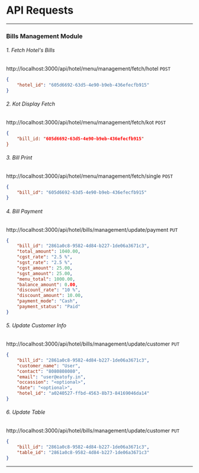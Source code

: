 # API Requests

----------------------------------------------------------------------------------

### Bills Management Module

###### 1. Fetch Hotel's Bills
http://localhost:3000/api/hotel/menu/management/fetch/hotel
`POST`
```json
{
    "hotel_id": "605d6692-63d5-4e90-b9eb-436efecfb915"
}
```

###### 2. Kot Display Fetch
http://localhost:3000/api/hotel/menu/management/fetch/kot
`POST`
```json
{
    "bill_id: "605d6692-63d5-4e90-b9eb-436efecfb915"
}
```

###### 3. Bill Print
http://localhost:3000/api/hotel/menu/management/fetch/single
`POST`
```json
{
    "bill_id": "605d6692-63d5-4e90-b9eb-436efecfb915"
}
```

###### 4. Bill Payment
http://localhost:3000/api/hotel/bills/management/update/payment
`PUT`
```json
{
    "bill_id": "2861a0c8-9582-4d84-b227-1de06a3671c3",
    "total_amount": 1040.00,
    "cgst_rate": "2.5 %",
    "sgst_rate": "2.5 %",
    "cgst_amount": 25.00,
    "sgst_amount": 25.00,
    "menu_total": 1000.00,
    "balance_amount": 0.00,
    "discount_rate": "10 %",
    "discount_amount": 10.00,
    "payment_mode": "Cash",
    "payment_status": "Paid"
}
```

###### 5. Update Customer Info
http://localhost:3000/api/hotel/bills/management/update/customer
`PUT`
```json
{
    "bill_id": "2861a0c8-9582-4d84-b227-1de06a3671c3",
    "customer_name": "User",
    "contact": "8080808080",
    "email": "user@eatofy.in",
    "occassion": "<optional>",
    "date": "<optional>",
    "hotel_id": "a0240527-ffbd-4563-8b73-84169046da14"
}
```

###### 6. Update Table 
http://localhost:3000/api/hotel/bills/management/update/customer
`PUT`
```json
{
    "bill_id": "2861a0c8-9582-4d84-b227-1de06a3671c3",
    "table_id": "2861a0c8-9582-4d84-b227-1de06a3671c3"
}
```
----------------------------------------------------------------------------------
